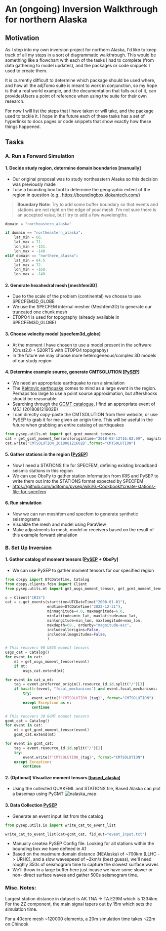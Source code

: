 # An (ongoing) Inversion Walkthrough for northern Alaska

## Motivation
As I step into my own inversion project for northern Alaska, I'd like to keep track of all my steps in a sort of diagrammatic walkthrough.
This would be something like a flowchart with each of the tasks I had to complete (from data gathering to model updates), and the packages or code snippets I used to create them. 

It is currently difficult to determine which package should be used where, and how all the adjTomo suite is meant to work in conjunction, so my hope is that a real world example, and the documentation that falls out of it, can providesUsers a point of reference when using the suite for their own research.

For now I will list the steps that I have taken or will take, and the package used to tackle it. I hope in the future each of these tasks has a set of hyperlinks to docs pages or code snippets that show exactly how these things happened. 

## Tasks

### A. Run a Forward Simulation

#### 1. Decide study region, determine domain boundaries [manually]
- Our original proposal was to study northeastern Alaska so this decision was previously made
- I use a bounding box tool to determine the geographic extent of the region in question (e.g., https://boundingbox.klokantech.com/)
>__Boundary Note:__ Try to add some buffer boundary so that events and stations are not right on the edge of your mesh. 
    I'm not sure there is an accepted value, but I try to add a few wavelengths.

```python
domain = "northeastern_alaska"

if domain == "northeastern_alaska":
	lat_min = 66.
	lat_max = 71.
	lon_min = -151.
	lon_max = -140.
elif domain == "northern_alaska":
	lat_min = 64.5
	lat_max = 72.
	lon_min = -168.
	lon_max = -140.
```

#### 2. Generate hexahedral mesh [meshfem3D]
- Due to the scale of the problem (continental) we choose to use SPECFEM3D_GLOBE 
- We use the SPECFEM internal mesher (Meshfem3D) to generate our truncated one chunk mesh
- ETOPO4 is used for topography (already available in SPECFEM3D_GLOBE)

#### 3. Choose velocity model [specfem3d_globe]
- At the moment I have chosen to use a model present in the software (Crust2.0 + S20RTS with ETOPO4 topography)
- In the future we may choose more heterogeneous/complex 3D models of our study region

#### 4. Determine example source, generate CMTSOLUTION [[PySEP](https://github.com/adjtomo/pysep)]
- We need an appropriate earthquake to run a simulation
- The [Kaktovic earthquake](https://earthquake.usgs.gov/earthquakes/eventpage/ak20076877#moment-tensor) comes to mind as a large event in the region. Perhaps too large to use a point source approximation, but aftershocks should be reasonable
- Searching through the [GCMT catalogue](https://www.globalcmt.org/), I find an appropriate event of M5.1 (201808121602B)
- I can directly copy-paste the CMTSOLUTION from their website, or use PySEP to grab it for me given an origin time. This will be useful in the future when grabbing an entire catalog of earthquakes

```python
from pysep.utils.mt import get_gcmt_moment_tensors
cat = get_gcmt_moment_tensors(origintime="2018-08-12T16:02:09", magnitude=5.1)
cat.write('CMTSOLUTION_201808121602B',format="CMTSOLUTION")
```

#### 5. Gather stations in the region [[PySEP](https://github.com/adjtomo/pysep)]
- Now I need a STATIONS file for SPECFEM, defining existing broadband seismic stations in this region  
- We can use ObsPy to gather station information from IRIS and PySEP to write them out into the STATIONS format expected by SPECFEM
- https://github.com/adjtomo/pysep/wiki/6.-Cookbook#create-stations-file-for-specfem

#### 6. Run simulation

- Now we can run meshfem and specfem to generate synthetic seismograms
- Visualize the mesh and model using ParaView
- Make adjustments to mesh, model or receivers based on the result of this example forward simulation  

### B. Set Up Inversion

#### 1. Gather catalog of moment tensors [[PySEP](https://github.com/adjtomo/pysep) + ObsPy]

- We can use PySEP to gather moment tensors for our specified region

```python
from obspy import UTCDateTime, Catalog
from obspy.clients.fdsn import Client
from pysep.utils.mt import get_usgs_moment_tensor, get_gcmt_moment_tensor

c = Client("IRIS")
cat = c.get_events(starttime=UTCDateTime("2000-01-01"),
                   endtime=UTCDateTime("2022-12-31"),
                   minmagnitude=4.0, maxmagnitude=6.0,
                   minlatitude=min_lat, maxlatitude=max_lat,
                   minlongitude=min_lon, maxlongitude=max_lon,
                   maxdepth=60., orderby="magnitude-asc",
                   includeallorigins=False, 
                   includeallmagnitudes=False,
                   )

# This recovers 90 USGS moment tensors
usgs_cat = Catalog()
for event in cat:
    mt = get_usgs_moment_tensor(event)
    if mt:
        usgs_cat.extend(mt)

for event in cat_w_mt:         
    tag = event.preferred_origin().resource_id.id.split("/")[3]                 
    if hasattr(event, "focal_mechanisms") and event.focal_mechanisms:           
        try:                                                                    
            event.write(f"CMTSOLUTION_{tag}", format="CMTSOLUTION")             
        except Exception as e:                                                  
            continue      

# This recovers 30 GCMT moment tensors
gcmt_cat = Catalog()
for event in cat:
    mt = get_gcmt_moment_tensor(event)
    gcmt_cat.extend(mt)

for event in gcmt_cat:                                                          
    tag = event.resource_id.id.split("/")[2]                                    
    try:                                                                        
        event.write(f"CMTSOLUTION_{tag}", format="CMTSOLUTION")                 
    except Exception:                                                           
        continue    
```

#### 2. (Optional) Visualize moment tensors [[based_alaska](https://github.com/bch0w/based_alaska)]

- Using the collected QUAKEML and STATIONS file, Based Alaska can plot a basemap using PyGMT
![nalaska_map](https://user-images.githubusercontent.com/23055374/206031355-ffb2cc75-096b-4abb-bc32-09f0a8b6ac08.png)


#### 3. Data Collection [PySEP](https://github.com/adjtomo/pysep)

- Generate an event input list from the catalog 

```python
from pysep.utils.io import write_cat_to_event_list

write_cat_to_event_list(cat=gcmt_cat, fid_out="event_input.txt")
```

- Manually createa PySEP Config file. Looking for all stations within the 
  bounding box we have defined in A1
- Based on the maximum domain distance (NEAlaska) of ~700km (LLHC -> URHC), and
  a slow wavespeed of ~2km/s (best guess), we'll need roughly 350s of seismogram
  time to capture the slowest surface waves
- We'll throw in a large buffer here just incase we have some slower or non-
  direct surface waves and gather 500s seismogram time.

### Misc. Notes:
Largest station distance in dataset is AK.TNA -> TA.E29M which is 1334km. For 
the ZZ component, the main signal tapers out by 15m which sets the 
simulation time.

For a 40core mesh ~120000 elements, a 20m simulation time takes ~22m on Chinook
